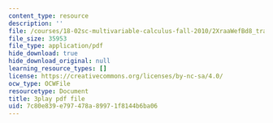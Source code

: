 ```yaml
---
content_type: resource
description: ''
file: /courses/18-02sc-multivariable-calculus-fall-2010/2XraaWefBd8_transcript.pdf
file_size: 35953
file_type: application/pdf
hide_download: true
hide_download_original: null
learning_resource_types: []
license: https://creativecommons.org/licenses/by-nc-sa/4.0/
ocw_type: OCWFile
resourcetype: Document
title: 3play pdf file
uid: 7c80e839-e797-478a-8997-1f8144b6ba06
---
```

